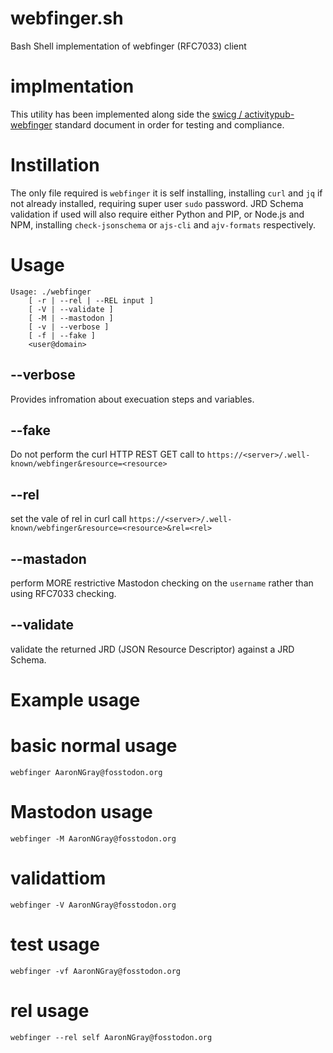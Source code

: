 # webfinger.sh
Bash Shell implementation of webfinger (RFC7033) client

# implmentation
This utility has been implemented along side the [swicg / activitypub-webfinger](https://swicg.github.io/activitypub-webfinger/) standard document in order for testing and compliance.

# Instillation
The only file required is `webfinger` it is self installing, installing `curl` and `jq` if not already installed, requiring super user `sudo` password.
JRD Schema validation if used will also require either Python and PIP, or Node.js and NPM, installing `check-jsonschema` or `ajs-cli` and `ajv-formats` respectively.

# Usage

```
Usage: ./webfinger
    [ -r | --rel | --REL input ]
    [ -V | --validate ]
    [ -M | --mastodon ]
    [ -v | --verbose ]
    [ -f | --fake ]
    <user@domain>
```
## --verbose
Provides infromation about execuation steps and variables.
## --fake
Do not perform the curl HTTP REST GET call to `https://<server>/.well-known/webfinger&resource=<resource>`
## --rel
set the vale of rel in curl call `https://<server>/.well-known/webfinger&resource=<resource>&rel=<rel>`
## --mastadon
perform MORE restrictive Mastodon checking on the `username` rather than using RFC7033 checking.
## --validate
validate the returned JRD (JSON Resource Descriptor) against a JRD Schema.

# Example usage

# basic normal usage
`webfinger AaronNGray@fosstodon.org`

# Mastodon usage
`webfinger -M AaronNGray@fosstodon.org`

# validattiom
`webfinger -V AaronNGray@fosstodon.org`

# test usage
`webfinger -vf AaronNGray@fosstodon.org`

# rel usage
`webfinger --rel self AaronNGray@fosstodon.org`

